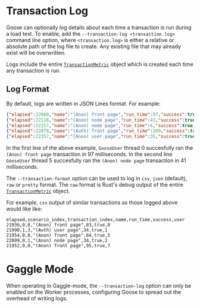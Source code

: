 # Transaction Log

Goose can optionally log details about each time a transaction is run during a load test.  To enable, add the `--transaction-log <transaction.log>` command line option, where `<transaction.log>` is either a relative or absolute path of the log file to create. Any existing file that may already exist will be overwritten.

Logs include the entire [`TransactionMetric`](https://docs.rs/goose/*/goose/metrics/struct.TransactionMetric.html) object which is created each time any transaction is run.

## Log Format

By default, logs are written in JSON Lines format. For example:

```json
{"elapsed":22060,"name":"(Anon) front page","run_time":97,"success":true,"transaction_index":0,"scenario_index":0,"user":0}
{"elapsed":22118,"name":"(Anon) node page","run_time":41,"success":true,"transaction_index":1,"scenario_index":0,"user":5}
{"elapsed":22157,"name":"(Anon) node page","run_time":6,"success":true,"transaction_index":1,"scenario_index":0,"user":0}
{"elapsed":22078,"name":"(Auth) front page","run_time":109,"success":true,"transaction_index":1,"scenario_index":1,"user":6}
{"elapsed":22157,"name":"(Anon) user page","run_time":35,"success":true,"transaction_index":2,"scenario_index":0,"user":4}
```

In the first line of the above example, `GooseUser` thread 0 succesfully ran the `(Anon) front page` transaction in 97 milliseconds. In the second line `GooseUser` thread 5 succesfully ran the `(Anon) node page` transaction in 41 milliseconds.

The `--transaction-format` option can be used to log in `csv`, `json` (default), `raw` or `pretty` format. The `raw` format is Rust's debug output of the entire 
[`TransactionMetric`](https://docs.rs/goose/*/goose/metrics/struct.TransactionMetric.html) object.

For example, `csv` output of similar transactions as those logged above would like like:
```csv
elapsed,scenario_index,transaction_index,name,run_time,success,user
21936,0,0,"(Anon) front page",83,true,0
21990,1,3,"(Auth) user page",34,true,1
21954,0,0,"(Anon) front page",84,true,5
22009,0,1,"(Anon) node page",34,true,2
21952,0,0,"(Anon) front page",95,true,7
```

# Gaggle Mode

When operating in Gaggle-mode, the `--transaction-log` option can only be enabled on the Worker processes, configuring Goose to spread out the overhead of writing logs.
